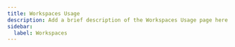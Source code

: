 ```yaml
---
title: Workspaces Usage
description: Add a brief description of the Workspaces Usage page here
sidebar:
  label: Workspaces
---
```

